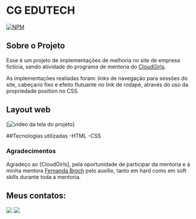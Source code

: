 # CG EDUTECH
[![NPM](https://img.shields.io/npm/l/react)]([!https://github.com/almeidapietra/Projetos_CloudGirls/blob/main/LICENSE)

## Sobre o Projeto

Esse é um projeto de implementações de melhoria no site de empresa fictícia, sendo atividade do programa de mentoria do  [CloudGirls](https://www.cloudgirls.com.br/ "Site do CloudGirls"). 

As implementações realiadas foram: links de navegação para sessões do site,  cabeçario fixo e  efeito flutuante no link de rodapé, através do uso da propriedade position no CSS.

## Layout web

[<img src="/assets/siteProjetoCloud.gif" alt="video da tela do projeto">]

##Tecnologias utilizadas
-HTML
-CSS



### Agradecimentos
Agradeço ao [CloudGirls], pela oportunidade de participar da mentoria e à minha mentora [Fernanda Broch](www) pelo auxílio, tanto em hard como em soft skills durante toda a mentoria. 


## Meus contatos:
<div> 
    <a href = "mailto:costapietra@gmail.com"><img loading="lazy" src="https://img.shields.io/badge/Gmail-D14836?style=for-the-badge&logo=gmail&logoColor=white" target="_blank"></a>
    <a href="https://www.linkedin.com/in/almeidapietra" target="_blank"><img loading="lazy" src="https://img.shields.io/badge/-LinkedIn-%230077B5?style=for-the-badge&logo=linkedin&logoColor=white" target="_blank"></a>   
</div>
